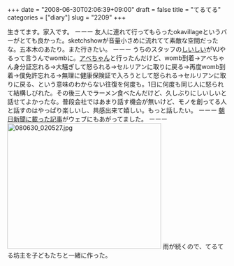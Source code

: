 +++
date = "2008-06-30T02:06:39+09:00"
draft = false
title = "てるてる"
categories = ["diary"]
slug = "2209"
+++

生きてます。家入です。
ーーー
友人に連れて行ってもらったokavillageというバーがとても良かった。sketchshowが音量小さめに流れてて素敵な空間だったな。五本木のあたり。また行きたい。
ーーー
うちのスタッフの<a href="http://spiro-graph.jugem.jp/" target="_blank">しいしい</a>がVJやるって言うんでwombに。<a href="http://abeoshi.jugem.jp/" target="_blank">アベちゃん</a>と行ったんだけど、womb到着→アベちゃん身分証忘れる→大騒ぎして怒られる→セルリアンに取りに戻る→再度womb到着→僕免許忘れる→無理に健康保険証で入ろうとして怒られる→セルリアンに取りに戻る、という意味のわからない往復を何度も。1日に何度も同じ人に怒られて結構しびれた。その後三人でラーメン食べたんだけど、久しぶりにしいしいと話せてよかったな。普段会社ではあまり話す機会が無いけど、モノを創ってる人と話すのはやっぱり楽しいし、共感出来て嬉しい。もっと話したい。
ーーー
<a href="http://www.asakyu.com/anohito/?id=488" target="_blank">朝日新聞に載った記事</a>がウェブにもあがってました。
ーーー
<img alt="080630_020527.jpg" class="pict" height="288" src="http://ieiriblog.img.jugem.jp/20080630_467277.jpg" width="352" />
雨が続くので、てるてる坊主を子どもたちと一緒に作った。
